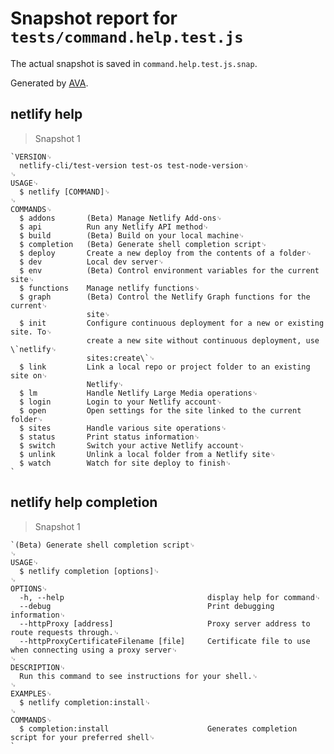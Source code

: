 # Snapshot report for `tests/command.help.test.js`

The actual snapshot is saved in `command.help.test.js.snap`.

Generated by [AVA](https://avajs.dev).

## netlify help

> Snapshot 1

    `VERSION␊
      netlify-cli/test-version test-os test-node-version␊
    ␊
    USAGE␊
      $ netlify [COMMAND]␊
    ␊
    COMMANDS␊
      $ addons       (Beta) Manage Netlify Add-ons␊
      $ api          Run any Netlify API method␊
      $ build        (Beta) Build on your local machine␊
      $ completion   (Beta) Generate shell completion script␊
      $ deploy       Create a new deploy from the contents of a folder␊
      $ dev          Local dev server␊
      $ env          (Beta) Control environment variables for the current site␊
      $ functions    Manage netlify functions␊
      $ graph        (Beta) Control the Netlify Graph functions for the current␊
                     site␊
      $ init         Configure continuous deployment for a new or existing site. To␊
                     create a new site without continuous deployment, use \`netlify␊
                     sites:create\`␊
      $ link         Link a local repo or project folder to an existing site on␊
                     Netlify␊
      $ lm           Handle Netlify Large Media operations␊
      $ login        Login to your Netlify account␊
      $ open         Open settings for the site linked to the current folder␊
      $ sites        Handle various site operations␊
      $ status       Print status information␊
      $ switch       Switch your active Netlify account␊
      $ unlink       Unlink a local folder from a Netlify site␊
      $ watch        Watch for site deploy to finish␊
    `

## netlify help completion

> Snapshot 1

    `(Beta) Generate shell completion script␊
    ␊
    USAGE␊
      $ netlify completion [options]␊
    ␊
    OPTIONS␊
      -h, --help                                display help for command␊
      --debug                                   Print debugging information␊
      --httpProxy [address]                     Proxy server address to route requests through.␊
      --httpProxyCertificateFilename [file]     Certificate file to use when connecting using a proxy server␊
    ␊
    DESCRIPTION␊
      Run this command to see instructions for your shell.␊
    ␊
    EXAMPLES␊
      $ netlify completion:install␊
    ␊
    COMMANDS␊
      $ completion:install                      Generates completion script for your preferred shell␊
    `
